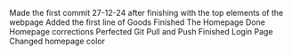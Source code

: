 Made the first commit 27-12-24 after finishing with the top elements of the webpage
Added the first line of Goods
Finished The Homepage
Done Homepage corrections
Perfected Git Pull and Push
Finished Login Page
Changed homepage color